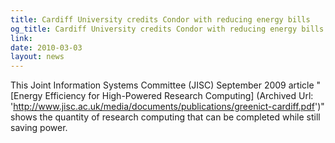 ```yaml
---
title: Cardiff University credits Condor with reducing energy bills
og_title: Cardiff University credits Condor with reducing energy bills
link: 
date: 2010-03-03
layout: news
---
```


This Joint Information Systems Committee (JISC) September 2009 article "[Energy Efficiency for High-Powered Research Computing] (Archived Url: 'http://www.jisc.ac.uk/media/documents/publications/greenict-cardiff.pdf')" shows the quantity of research computing that can be completed while still saving power. 
